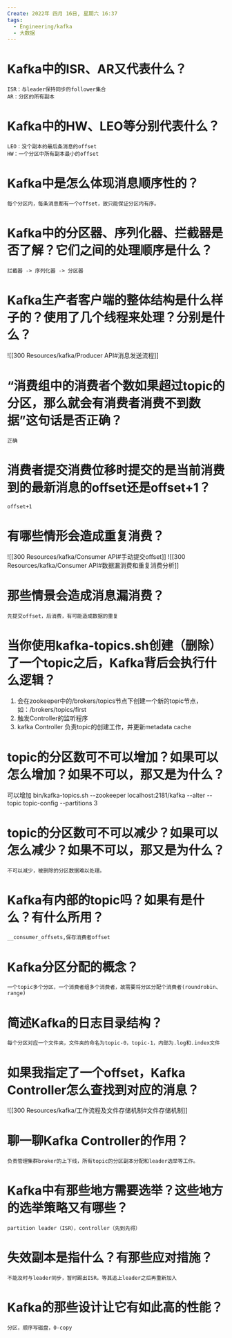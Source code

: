 ```yaml
---
Create: 2022年 四月 16日, 星期六 16:37
tags: 
  - Engineering/kafka
  - 大数据
---
```



# Kafka中的ISR、AR又代表什么？
    ISR：与leader保持同步的follower集合
    AR：分区的所有副本
	
# Kafka中的HW、LEO等分别代表什么？
    LEO：没个副本的最后条消息的offset
    HW：一个分区中所有副本最小的offset
	
	
# Kafka中是怎么体现消息顺序性的？
    每个分区内，每条消息都有一个offset，故只能保证分区内有序。
	
	
# Kafka中的分区器、序列化器、拦截器是否了解？它们之间的处理顺序是什么？
    拦截器 -> 序列化器 -> 分区器

# Kafka生产者客户端的整体结构是什么样子的？使用了几个线程来处理？分别是什么？
![[300 Resources/kafka/Producer API#消息发送流程]]

# “消费组中的消费者个数如果超过topic的分区，那么就会有消费者消费不到数据”这句话是否正确？
    正确
	
# 消费者提交消费位移时提交的是当前消费到的最新消息的offset还是offset+1？
    offset+1
	
# 有哪些情形会造成重复消费？
![[300 Resources/kafka/Consumer API#手动提交offset]]
![[300 Resources/kafka/Consumer API#数据漏消费和重复消费分析]]

# 那些情景会造成消息漏消费？
    先提交offset，后消费，有可能造成数据的重复
	
# 当你使用kafka-topics.sh创建（删除）了一个topic之后，Kafka背后会执行什么逻辑？
1. 会在zookeeper中的/brokers/topics节点下创建一个新的topic节点，如：/brokers/topics/first
2. 触发Controller的监听程序
3. kafka Controller 负责topic的创建工作，并更新metadata cache

# topic的分区数可不可以增加？如果可以怎么增加？如果不可以，那又是为什么？
可以增加
bin/kafka-topics.sh --zookeeper localhost:2181/kafka --alter --topic topic-config --partitions 3


# topic的分区数可不可以减少？如果可以怎么减少？如果不可以，那又是为什么？
    不可以减少，被删除的分区数据难以处理。
	
# Kafka有内部的topic吗？如果有是什么？有什么所用？
    __consumer_offsets,保存消费者offset
	
	
# Kafka分区分配的概念？
    一个topic多个分区，一个消费者组多个消费者，故需要将分区分配个消费者(roundrobin、range)
	
# 简述Kafka的日志目录结构？
    每个分区对应一个文件夹，文件夹的命名为topic-0，topic-1，内部为.log和.index文件
	
# 如果我指定了一个offset，Kafka Controller怎么查找到对应的消息？
![[300 Resources/kafka/工作流程及文件存储机制#文件存储机制]]

# 聊一聊Kafka Controller的作用？
    负责管理集群broker的上下线，所有topic的分区副本分配和leader选举等工作。

# Kafka中有那些地方需要选举？这些地方的选举策略又有哪些？
    partition leader（ISR），controller（先到先得）
# 失效副本是指什么？有那些应对措施？
    不能及时与leader同步，暂时踢出ISR，等其追上leader之后再重新加入
# Kafka的那些设计让它有如此高的性能？
    分区，顺序写磁盘，0-copy